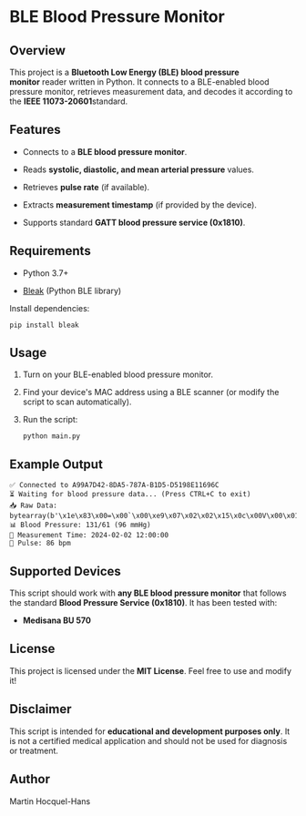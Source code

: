 BLE Blood Pressure Monitor
==========================

Overview
--------

This project is a **Bluetooth Low Energy (BLE) blood pressure monitor** reader written in Python. It connects to a BLE-enabled blood pressure monitor, retrieves measurement data, and decodes it according to the **IEEE 11073-20601**standard.

Features
--------

*   Connects to a **BLE blood pressure monitor**.
    
*   Reads **systolic, diastolic, and mean arterial pressure** values.
    
*   Retrieves **pulse rate** (if available).
    
*   Extracts **measurement timestamp** (if provided by the device).
    
*   Supports standard **GATT blood pressure service (0x1810)**.
    

Requirements
------------

*   Python 3.7+
    
*   [Bleak](https://github.com/hbldh/bleak) (Python BLE library)
    

Install dependencies:

    pip install bleak

Usage
-----

1.  Turn on your BLE-enabled blood pressure monitor.
    
2.  Find your device's MAC address using a BLE scanner (or modify the script to scan automatically).
    
3.  Run the script:
    
        python main.py
    

Example Output
--------------

    ✅ Connected to A99A7D42-8DA5-787A-B1D5-D5198E11696C
    ⏳ Waiting for blood pressure data... (Press CTRL+C to exit)
    📥 Raw Data: bytearray(b'\x1e\x83\x00=\x00`\x00\xe9\x07\x02\x02\x15\x0c\x00V\x00\x01\x04\x00')
    📊 Blood Pressure: 131/61 (96 mmHg)
    📆 Measurement Time: 2024-02-02 12:00:00
    💓 Pulse: 86 bpm

Supported Devices
-----------------

This script should work with **any BLE blood pressure monitor** that follows the standard **Blood Pressure Service (0x1810)**. It has been tested with:

*   **Medisana BU 570**
    

License
-------

This project is licensed under the **MIT License**. Feel free to use and modify it!

Disclaimer
----------

This script is intended for **educational and development purposes only**. It is not a certified medical application and should not be used for diagnosis or treatment.


Author
----------

Martin Hocquel-Hans
